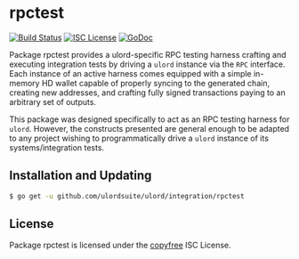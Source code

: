 rpctest
=======

[![Build Status](http://img.shields.io/travis/ulordsuite/ulord.svg)](https://travis-ci.org/ulordsuite/ulord)
[![ISC License](http://img.shields.io/badge/license-ISC-blue.svg)](http://copyfree.org)
[![GoDoc](https://img.shields.io/badge/godoc-reference-blue.svg)](http://godoc.org/github.com/ulordsuite/ulord/integration/rpctest)

Package rpctest provides a ulord-specific RPC testing harness crafting and
executing integration tests by driving a `ulord` instance via the `RPC`
interface. Each instance of an active harness comes equipped with a simple
in-memory HD wallet capable of properly syncing to the generated chain,
creating new addresses, and crafting fully signed transactions paying to an
arbitrary set of outputs.

This package was designed specifically to act as an RPC testing harness for
`ulord`. However, the constructs presented are general enough to be adapted to
any project wishing to programmatically drive a `ulord` instance of its
systems/integration tests.

## Installation and Updating

```bash
$ go get -u github.com/ulordsuite/ulord/integration/rpctest
```

## License

Package rpctest is licensed under the [copyfree](http://copyfree.org) ISC
License.

